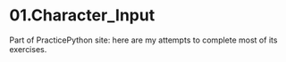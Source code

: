 # 01.Character_Input
Part of PracticePython site: here are my attempts to complete most of its exercises.
